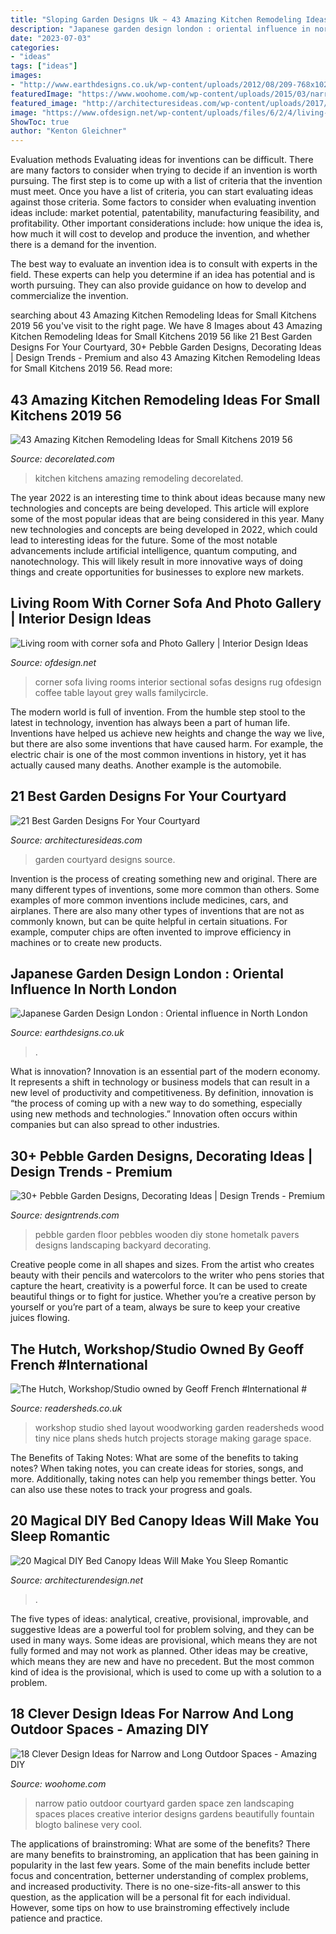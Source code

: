 ```yaml
---
title: "Sloping Garden Designs Uk ~ 43 Amazing Kitchen Remodeling Ideas For Small Kitchens 2019 56"
description: "Japanese garden design london : oriental influence in north london"
date: "2023-07-03"
categories:
- "ideas"
tags: ["ideas"]
images:
- "http://www.earthdesigns.co.uk/wp-content/uploads/2012/08/209-768x1024.jpg"
featuredImage: "https://www.woohome.com/wp-content/uploads/2015/03/narrow-space-designs-woohome-11.jpg"
featured_image: "http://architecturesideas.com/wp-content/uploads/2017/06/4-47.jpg"
image: "https://www.ofdesign.net/wp-content/uploads/files/6/2/4/living-room-with-corner-sofa-and-photo-gallery-0-624.jpg"
ShowToc: true
author: "Kenton Gleichner"
---
```



Evaluation methods
Evaluating ideas for inventions can be difficult. There are many factors to consider when trying to decide if an invention is worth pursuing. The first step is to come up with a list of criteria that the invention must meet. Once you have a list of criteria, you can start evaluating ideas against those criteria.
Some factors to consider when evaluating invention ideas include: market potential, patentability, manufacturing feasibility, and profitability. Other important considerations include: how unique the idea is, how much it will cost to develop and produce the invention, and whether there is a demand for the invention.

The best way to evaluate an invention idea is to consult with experts in the field. These experts can help you determine if an idea has potential and is worth pursuing. They can also provide guidance on how to develop and commercialize the invention.

	

		
searching about 43 Amazing Kitchen Remodeling Ideas for Small Kitchens 2019 56 you've visit to the right page. We have 8 Images about 43 Amazing Kitchen Remodeling Ideas for Small Kitchens 2019 56 like 21 Best Garden Designs For Your Courtyard, 30+ Pebble Garden Designs, Decorating Ideas | Design Trends - Premium and also 43 Amazing Kitchen Remodeling Ideas for Small Kitchens 2019 56. Read more:
		
    
## 43 Amazing Kitchen Remodeling Ideas For Small Kitchens 2019 56

<img loading=lazy src="https://i1.wp.com/decorelated.com/wp-content/uploads/2019/03/43-Amazing-Kitchen-Remodeling-Ideas-for-Small-Kitchens-2019-56.jpg?fit=948%2C1386&amp;ssl=1" onerror="this.onerror=null;this.src='https://tse1.mm.bing.net/th?id=OIP.zqtgF2hkxr-2wHHlB6NadgHaK1&amp;pid=15.1';" alt="43 Amazing Kitchen Remodeling Ideas for Small Kitchens 2019 56">

_Source: decorelated.com_

>kitchen kitchens amazing remodeling decorelated. 

	

The year 2022 is an interesting time to think about ideas because many new technologies and concepts are being developed. This article will explore some of the most popular ideas that are being considered in this year.
Many new technologies and concepts are being developed in 2022, which could lead to interesting ideas for the future. Some of the most notable advancements include artificial intelligence, quantum computing, and nanotechnology. This will likely result in more innovative ways of doing things and create opportunities for businesses to explore new markets.

    
## Living Room With Corner Sofa And Photo Gallery | Interior Design Ideas

<img loading=lazy src="https://www.ofdesign.net/wp-content/uploads/files/6/2/4/living-room-with-corner-sofa-and-photo-gallery-0-624.jpg" onerror="this.onerror=null;this.src='https://tse1.mm.bing.net/th?id=OIP.4RL10IF2zHp1wwPyn65OfQHaLJ&amp;pid=15.1';" alt="Living room with corner sofa and Photo Gallery | Interior Design Ideas">

_Source: ofdesign.net_

>corner sofa living rooms interior sectional sofas designs rug ofdesign coffee table layout grey walls familycircle. 

	

The modern world is full of invention. From the humble step stool to the latest in technology, invention has always been a part of human life. Inventions have helped us achieve new heights and change the way we live, but there are also some inventions that have caused harm. For example, the electric chair is one of the most common inventions in history, yet it has actually caused many deaths. Another example is the automobile.

    
## 21 Best Garden Designs For Your Courtyard

<img loading=lazy src="http://architecturesideas.com/wp-content/uploads/2017/06/4-47.jpg" onerror="this.onerror=null;this.src='https://tse2.mm.bing.net/th?id=OIP._qJmdN9Y9l6Pv_cuzRx9fgHaFj&amp;pid=15.1';" alt="21 Best Garden Designs For Your Courtyard">

_Source: architecturesideas.com_

>garden courtyard designs source. 

	

Invention is the process of creating something new and original. There are many different types of inventions, some more common than others. Some examples of more common inventions include medicines, cars, and airplanes. There are also many other types of inventions that are not as commonly known, but can be quite helpful in certain situations. For example, computer chips are often invented to improve efficiency in machines or to create new products.

    
## Japanese Garden Design London : Oriental Influence In North London

<img loading=lazy src="http://www.earthdesigns.co.uk/wp-content/uploads/2012/08/209-768x1024.jpg" onerror="this.onerror=null;this.src='https://tse4.mm.bing.net/th?id=OIP.XdT9dwzLdVewM0fIF_7CyQHaJ4&amp;pid=15.1';" alt="Japanese Garden Design London : Oriental influence in North London">

_Source: earthdesigns.co.uk_

>. 

	

What is innovation?
Innovation is an essential part of the modern economy. It represents a shift in technology or business models that can result in a new level of productivity and competitiveness. By definition, innovation is “the process of coming up with a new way to do something, especially using new methods and technologies.” Innovation often occurs within companies but can also spread to other industries.

    
## 30+ Pebble Garden Designs, Decorating Ideas | Design Trends - Premium

<img loading=lazy src="https://images.designtrends.com/wp-content/uploads/2016/01/29131303/16Wodden-Floor-Pebble-design.jpg" onerror="this.onerror=null;this.src='https://tse3.mm.bing.net/th?id=OIP.0wDwROfwu6XwDLFf1L-yNQHaKp&amp;pid=15.1';" alt="30+ Pebble Garden Designs, Decorating Ideas | Design Trends - Premium">

_Source: designtrends.com_

>pebble garden floor pebbles wooden diy stone hometalk pavers designs landscaping backyard decorating. 

	

Creative people come in all shapes and sizes. From the artist who creates beauty with their pencils and watercolors to the writer who pens stories that capture the heart, creativity is a powerful force. It can be used to create beautiful things or to fight for justice. Whether you’re a creative person by yourself or you’re part of a team, always be sure to keep your creative juices flowing.

    
## The Hutch, Workshop/Studio Owned By Geoff French #International #

<img loading=lazy src="http://www.readersheds.co.uk/images/sheds/new/4397-05D2D32B-DD4A-2FE0-2B5AE89E0A32826C-4.jpg" onerror="this.onerror=null;this.src='https://tse3.mm.bing.net/th?id=OIP.e7EL2_H0fPFcDo8F4sosFAHaLJ&amp;pid=15.1';" alt="The Hutch, Workshop/Studio owned by Geoff French #International #">

_Source: readersheds.co.uk_

>workshop studio shed layout woodworking garden readersheds wood tiny nice plans sheds hutch projects storage making garage space. 

	

The Benefits of Taking Notes: What are some of the benefits to taking notes?
When taking notes, you can create ideas for stories, songs, and more. Additionally, taking notes can help you remember things better. You can also use these notes to track your progress and goals.

    
## 20 Magical DIY Bed Canopy Ideas Will Make You Sleep Romantic

<img loading=lazy src="https://cdn.architecturendesign.net/wp-content/uploads/2015/07/AD-DIY-Bed-Canopy-6.jpg" onerror="this.onerror=null;this.src='https://tse1.mm.bing.net/th?id=OIP.v8k9NnilwimLRHCQGcP7_gHaLN&amp;pid=15.1';" alt="20 Magical DIY Bed Canopy Ideas Will Make You Sleep Romantic">

_Source: architecturendesign.net_

>. 

	

The five types of ideas: analytical, creative, provisional, improvable, and suggestive
Ideas are a powerful tool for problem solving, and they can be used in many ways. Some ideas are provisional, which means they are not fully formed and may not work as planned. Other ideas may be creative, which means they are new and have no precedent. But the most common kind of idea is the provisional, which is used to come up with a solution to a problem.

    
## 18 Clever Design Ideas For Narrow And Long Outdoor Spaces - Amazing DIY

<img loading=lazy src="https://www.woohome.com/wp-content/uploads/2015/03/narrow-space-designs-woohome-11.jpg" onerror="this.onerror=null;this.src='https://tse4.mm.bing.net/th?id=OIP.upmwZ30DNXQSMHKgSyXw2QHaJ4&amp;pid=15.1';" alt="18 Clever Design Ideas for Narrow and Long Outdoor Spaces - Amazing DIY">

_Source: woohome.com_

>narrow patio outdoor courtyard garden space zen landscaping spaces places creative interior designs gardens beautifully fountain blogto balinese very cool. 

	

The applications of brainstroming: What are some of the benefits?
There are many benefits to brainstroming, an application that has been gaining in popularity in the last few years. Some of the main benefits include better focus and concentration, betterner understanding of complex problems, and increased productivity. There is no one-size-fits-all answer to this question, as the application will be a personal fit for each individual. However, some tips on how to use brainstroming effectively include patience and practice.

